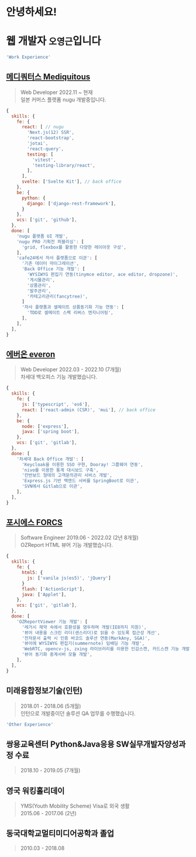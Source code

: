 # 안녕하세요!
# 웹 개발자 `오영근`입니다

```js
'Work Experience'
```

##  [메디쿼터스 Mediquitous](https://mediquitous.com/NUGU)
> Web Developer 2022.11 ~ 현재 \
> 일본 커머스 플랫폼 nugu 개발중입니다.

```js
{
  skills: {
    fe: {
      react: [ // nugu
        'Next.js(12) SSR',
        'react-bootstrap',
        'jotai',
        'react-query',
        testing: [
          'vitest',
          'testing-library/react',
        ],
      ],
      svelte: ['Svelte Kit'], // back office
    },
    be: {
      python: {
        django: ['django-rest-framework'],
      }
    },
    vcs: ['git', 'github'],
  },
  done: [
    'nugu 플랫폼 UI 개발',
    'nugu PRO 기획전 퍼블리싱': [
      'grid, flexbox를 활용한 다양한 레이아웃 구성',
    ],
    'cafe24에서 자사 플랫폼으로 이관': [
      '기존 데이터 마이그레이션',
      'Back Office 기능 개발': [
        'WYSIWYG 편집기 연동(tinymce editor, ace editor, dropzone)',
        '게시물관리',
        '상품관리',
        '발주관리',
        '카테고리관리(fancytree)',
      ]
      '자사 플랫폼과 셀메이트 상품동기화 기능 연동': [
        'TDD로 셀메이트 스펙 리버스 엔지니어링',
      ],
    ],
  ],
}
```


## [에버온 everon](https://www.everon.co.kr/)
> Web Developer 2022.03 - 2022.10 (7개월) \
> 차세대 백오피스 기능 개발했습니다.

```js
{
  skills: {
    fe: {
      js: ['typescript', 'es6'],
      react: ['react-admin (CSR)', 'mui'], // back office
    },
    be: {
      node: ['express'],
      java: ['spring boot'],
    },
    vcs: ['git', 'gitlab'],
  },
  done: [
    '차세대 Back Office 개발': [
      'Keycloak을 이용한 SSO 구현, Dooray! 그룹웨어 연동',
      'nivo를 이용한 통계 대시보드 구축',
      '칸반보드 형태의 고객문의관리 서비스 개발',
      'Express.js 기반 백앤드 서버를 SpringBoot로 이관',
      'SVN에서 Gitlab으로 이관',
    ],
  ],
}
```

## [포시에스 FORCS](https://www.forcs.com/kr/)
> Software Engineer 2019.06 - 2022.02 (2년 8개월) \
> OZReport HTML 뷰어 기능 개발했습니다.

```js
{
  skills: {
    fe: {
      html5: {
        js: ['vanila js(es5)', 'jQuery']
      }
      flash: ['ActionScript'],
      java: ['Applet'],
    },
    vcs: ['git', 'gitlab'],
  },
  done: [
    'OZReportViewer 기능 개발': [
      '레거시 제약 속에서 호환성을 염두하며 개발(IE8까지 지원)',
      '뷰어 내용을 스크린 리더(센스리더)로 읽을 수 있도록 접근성 개선',
      '전자문서 출력 시 인증 바코드 솔루션 연동(MarkAny, SGA)',
      '뷰어에 WYSIWYG 편집기(summernote) 임배딩 기능 개발',
      'WebRTC, opencv-js, zxing 라이브러리를 이용한 인감스캔, 카드스캔 기능 개발',
      '뷰어 동기화 중계서버 모듈 개발',
    ],
  ],
}
```


## 미래융합정보기술(인턴)
> 2018.01 - 2018.06 (5개월) \
> 인턴으로 개발중이던 솔루션 QA 업무를 수행했습니다.


```js
'Other Experience' 
```

## 쌍용교육센터 Python&Java응용 SW실무개발자양성과정 수료
> 2018.10 - 2019.05 (7개월) 
 
  
## 영국 워킹홀리데이
> YMS(Youth Mobility Scheme) Visa로 외국 생활 \
> 2015.06 - 2017.06 (2년) 
 
 
## 동국대학교멀티미디어공학과 졸업
> 2010.03 - 2018.08 
